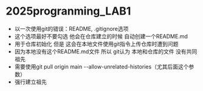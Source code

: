 # 2025progranming_LAB1

* 以一次使用git的错误：README, .gitignore选项
* 这个选项最好不要勾选 他会在仓库建立的时候 自动创建一个README.md
* 用于仓库初始化 但是 这会在本地文件使用git指令上传仓库时遭到问题
* 因为本地没有这个README.md文件 所以 git认为 本地和仓库的文件 没有共同祖先
* 需要使用git pull origin main --allow-unrelated-histories（尤其后面这个参数）
* 强行建立祖先
